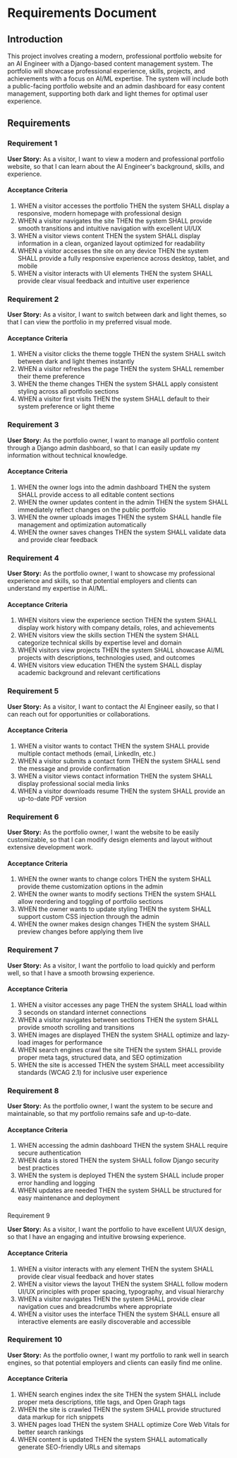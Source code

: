 # Requirements Document

## Introduction

This project involves creating a modern, professional portfolio website for an AI Engineer with a Django-based content management system. The portfolio will showcase professional experience, skills, projects, and achievements with a focus on AI/ML expertise. The system will include both a public-facing portfolio website and an admin dashboard for easy content management, supporting both dark and light themes for optimal user experience.

## Requirements

### Requirement 1

**User Story:** As a visitor, I want to view a modern and professional portfolio website, so that I can learn about the AI Engineer's background, skills, and experience.

#### Acceptance Criteria

1. WHEN a visitor accesses the portfolio THEN the system SHALL display a responsive, modern homepage with professional design
2. WHEN a visitor navigates the site THEN the system SHALL provide smooth transitions and intuitive navigation with excellent UI/UX
3. WHEN a visitor views content THEN the system SHALL display information in a clean, organized layout optimized for readability
4. WHEN a visitor accesses the site on any device THEN the system SHALL provide a fully responsive experience across desktop, tablet, and mobile
5. WHEN a visitor interacts with UI elements THEN the system SHALL provide clear visual feedback and intuitive user experience

### Requirement 2

**User Story:** As a visitor, I want to switch between dark and light themes, so that I can view the portfolio in my preferred visual mode.

#### Acceptance Criteria

1. WHEN a visitor clicks the theme toggle THEN the system SHALL switch between dark and light themes instantly
2. WHEN a visitor refreshes the page THEN the system SHALL remember their theme preference
3. WHEN the theme changes THEN the system SHALL apply consistent styling across all portfolio sections
4. WHEN a visitor first visits THEN the system SHALL default to their system preference or light theme

### Requirement 3

**User Story:** As the portfolio owner, I want to manage all portfolio content through a Django admin dashboard, so that I can easily update my information without technical knowledge.

#### Acceptance Criteria

1. WHEN the owner logs into the admin dashboard THEN the system SHALL provide access to all editable content sections
2. WHEN the owner updates content in the admin THEN the system SHALL immediately reflect changes on the public portfolio
3. WHEN the owner uploads images THEN the system SHALL handle file management and optimization automatically
4. WHEN the owner saves changes THEN the system SHALL validate data and provide clear feedback

### Requirement 4

**User Story:** As the portfolio owner, I want to showcase my professional experience and skills, so that potential employers and clients can understand my expertise in AI/ML.

#### Acceptance Criteria

1. WHEN visitors view the experience section THEN the system SHALL display work history with company details, roles, and achievements
2. WHEN visitors view the skills section THEN the system SHALL categorize technical skills by expertise level and domain
3. WHEN visitors view projects THEN the system SHALL showcase AI/ML projects with descriptions, technologies used, and outcomes
4. WHEN visitors view education THEN the system SHALL display academic background and relevant certifications

### Requirement 5

**User Story:** As a visitor, I want to contact the AI Engineer easily, so that I can reach out for opportunities or collaborations.

#### Acceptance Criteria

1. WHEN a visitor wants to contact THEN the system SHALL provide multiple contact methods (email, LinkedIn, etc.)
2. WHEN a visitor submits a contact form THEN the system SHALL send the message and provide confirmation
3. WHEN a visitor views contact information THEN the system SHALL display professional social media links
4. WHEN a visitor downloads resume THEN the system SHALL provide an up-to-date PDF version

### Requirement 6

**User Story:** As the portfolio owner, I want the website to be easily customizable, so that I can modify design elements and layout without extensive development work.

#### Acceptance Criteria

1. WHEN the owner wants to change colors THEN the system SHALL provide theme customization options in the admin
2. WHEN the owner wants to modify sections THEN the system SHALL allow reordering and toggling of portfolio sections
3. WHEN the owner wants to update styling THEN the system SHALL support custom CSS injection through the admin
4. WHEN the owner makes design changes THEN the system SHALL preview changes before applying them live

### Requirement 7

**User Story:** As a visitor, I want the portfolio to load quickly and perform well, so that I have a smooth browsing experience.

#### Acceptance Criteria

1. WHEN a visitor accesses any page THEN the system SHALL load within 3 seconds on standard internet connections
2. WHEN a visitor navigates between sections THEN the system SHALL provide smooth scrolling and transitions
3. WHEN images are displayed THEN the system SHALL optimize and lazy-load images for performance
4. WHEN search engines crawl the site THEN the system SHALL provide proper meta tags, structured data, and SEO optimization
5. WHEN the site is accessed THEN the system SHALL meet accessibility standards (WCAG 2.1) for inclusive user experience

### Requirement 8

**User Story:** As the portfolio owner, I want the system to be secure and maintainable, so that my portfolio remains safe and up-to-date.

#### Acceptance Criteria

1. WHEN accessing the admin dashboard THEN the system SHALL require secure authentication
2. WHEN data is stored THEN the system SHALL follow Django security best practices
3. WHEN the system is deployed THEN the system SHALL include proper error handling and logging
4. WHEN updates are needed THEN the system SHALL be structured for easy maintenance and deployment
###
 Requirement 9

**User Story:** As a visitor, I want the portfolio to have excellent UI/UX design, so that I have an engaging and intuitive browsing experience.

#### Acceptance Criteria

1. WHEN a visitor interacts with any element THEN the system SHALL provide clear visual feedback and hover states
2. WHEN a visitor views the layout THEN the system SHALL follow modern UI/UX principles with proper spacing, typography, and visual hierarchy
3. WHEN a visitor navigates THEN the system SHALL provide clear navigation cues and breadcrumbs where appropriate
4. WHEN a visitor uses the interface THEN the system SHALL ensure all interactive elements are easily discoverable and accessible

### Requirement 10

**User Story:** As the portfolio owner, I want my portfolio to rank well in search engines, so that potential employers and clients can easily find me online.

#### Acceptance Criteria

1. WHEN search engines index the site THEN the system SHALL include proper meta descriptions, title tags, and Open Graph tags
2. WHEN the site is crawled THEN the system SHALL provide structured data markup for rich snippets
3. WHEN pages load THEN the system SHALL optimize Core Web Vitals for better search rankings
4. WHEN content is updated THEN the system SHALL automatically generate SEO-friendly URLs and sitemaps